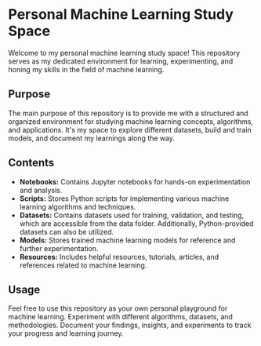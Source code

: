 # Personal Machine Learning Study Space

Welcome to my personal machine learning study space! This repository serves as my dedicated environment for learning, experimenting, and honing my skills in the field of machine learning.

## Purpose

The main purpose of this repository is to provide me with a structured and organized environment for studying machine learning concepts, algorithms, and applications. It's my space to explore different datasets, build and train models, and document my learnings along the way.

## Contents

- **Notebooks:** Contains Jupyter notebooks for hands-on experimentation and analysis.
- **Scripts:** Stores Python scripts for implementing various machine learning algorithms and techniques.
- **Datasets:** Contains datasets used for training, validation, and testing, which are accessible from the data folder. Additionally, Python-provided datasets can also be utilized.
- **Models:** Stores trained machine learning models for reference and further experimentation.
- **Resources:** Includes helpful resources, tutorials, articles, and references related to machine learning.

## Usage

Feel free to use this repository as your own personal playground for machine learning. Experiment with different algorithms, datasets, and methodologies. Document your findings, insights, and experiments to track your progress and learning journey.